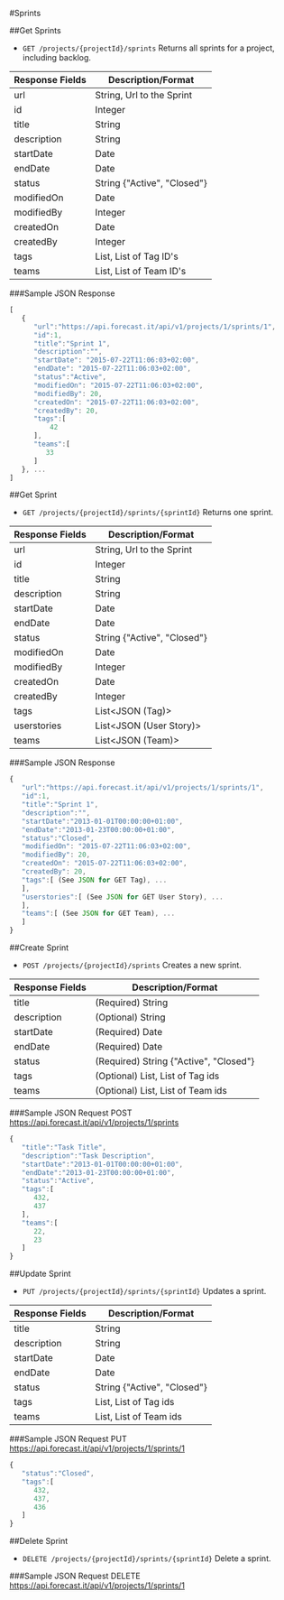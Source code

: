 #Sprints

##Get Sprints

* `GET /projects/{projectId}/sprints` Returns all sprints for a project, including backlog.

|Response Fields | Description/Format|
|------------ | -------------|
|url | String, Url to the Sprint|
|id | Integer|
|title | String|
|description | String|
|startDate | Date|
|endDate | Date|
|status | String {"Active", "Closed"}|
|modifiedOn | Date|
|modifiedBy | Integer|
|createdOn | Date|
|createdBy | Integer|
|tags | List<Integer>, List of Tag ID's|
|teams | List<Integer>, List of Team ID's|

###Sample JSON Response
```javascript
[
   {
      "url":"https://api.forecast.it/api/v1/projects/1/sprints/1",
      "id":1,
      "title":"Sprint 1",
      "description":"",
      "startDate": "2015-07-22T11:06:03+02:00",
      "endDate": "2015-07-22T11:06:03+02:00",
      "status":"Active",
      "modifiedOn": "2015-07-22T11:06:03+02:00",
      "modifiedBy": 20,
      "createdOn": "2015-07-22T11:06:03+02:00",
      "createdBy": 20,
      "tags":[
	      42
      ],
	  "teams":[
	     33
      ]
   }, ...
]
```

##Get Sprint

* `GET /projects/{projectId}/sprints/{sprintId}` Returns one sprint.

|Response Fields | Description/Format|
|------------ | -------------|
|url | String, Url to the Sprint|
|id | Integer|
|title | String|
|description | String|
|startDate | Date|
|endDate | Date|
|status | String {"Active", "Closed"}|
|modifiedOn | Date|
|modifiedBy | Integer|
|createdOn | Date|
|createdBy | Integer|
|tags | List<JSON (Tag)>|
|userstories | List<JSON (User Story)>|
|teams | List<JSON (Team)>|

###Sample JSON Response
```javascript
{
   "url":"https://api.forecast.it/api/v1/projects/1/sprints/1",
   "id":1,
   "title":"Sprint 1",
   "description":"",
   "startDate":"2013-01-01T00:00:00+01:00",
   "endDate":"2013-01-23T00:00:00+01:00",
   "status":"Closed",
   "modifiedOn": "2015-07-22T11:06:03+02:00",
   "modifiedBy": 20,
   "createdOn": "2015-07-22T11:06:03+02:00",
   "createdBy": 20,
   "tags":[ (See JSON for GET Tag), ...
   ],
   "userstories":[ (See JSON for GET User Story), ...
   ],
   "teams":[ (See JSON for GET Team), ...
   ]
}
```

##Create Sprint

* `POST /projects/{projectId}/sprints` Creates a new sprint.

|Response Fields | Description/Format|
|------------ | -------------|
|title | (Required) String|
|description | (Optional) String|
|startDate | (Required) Date|
|endDate | (Required) Date|
|status | (Required) String {"Active", "Closed"}|
|tags | (Optional) List<Integer>, List of Tag ids|
|teams | (Optional) List<Integer>, List of Team ids|

###Sample JSON Request
POST https://api.forecast.it/api/v1/projects/1/sprints

```javascript
{
   "title":"Task Title",
   "description":"Task Description",
   "startDate":"2013-01-01T00:00:00+01:00",
   "endDate":"2013-01-23T00:00:00+01:00",
   "status":"Active",
   "tags":[
      432,
      437
   ],
   "teams":[
      22,
      23
   ]
}
```

##Update Sprint

* `PUT /projects/{projectId}/sprints/{sprintId}` Updates a sprint.

|Response Fields | Description/Format|
|------------ | -------------|
|title | String|
|description | String|
|startDate | Date|
|endDate | Date|
|status | String {"Active", "Closed"}|
|tags | List<Integer>, List of Tag ids|
|teams | List<Integer>, List of Team ids|

###Sample JSON Request
PUT https://api.forecast.it/api/v1/projects/1/sprints/1

```javascript
{
   "status":"Closed",
   "tags":[
      432,
      437,
      436
   ]
}
```

##Delete Sprint

* `DELETE /projects/{projectId}/sprints/{sprintId}` Delete a sprint.

###Sample JSON Request
DELETE https://api.forecast.it/api/v1/projects/1/sprints/1

